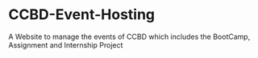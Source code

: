 # CCBD-Event-Hosting
A Website to manage the events of CCBD which includes the BootCamp, Assignment and Internship Project
